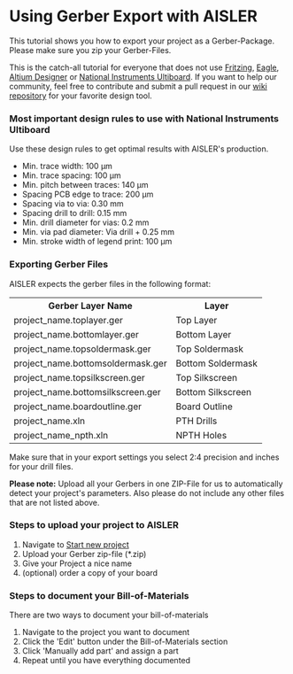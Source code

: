 <!-- --- title: Using Gerber Export with AISLER -->
# Using Gerber Export with AISLER
This tutorial shows you how to export your project as a Gerber-Package. Please make sure you zip your Gerber-Files.

This is the catch-all tutorial for everyone that does not use [Fritzing](Fritzing), [Eagle](Autodesk-Eagle), [Altium Designer](Altium-Designer) or [National Instruments Ultiboard](national-instruments-ultiboard). If you want to help our community, feel free to contribute and submit a pull request in our [wiki repository](https://github.com/AislerHQ/aisler-wiki) for your favorite design tool.

### Most important design rules to use with National Instruments Ultiboard ###
Use these design rules to get optimal results with AISLER's production.

- Min. trace width: 100 μm
- Min. trace spacing: 100 μm
- Min. pitch between traces: 140 μm
- Spacing PCB edge to trace: 200 μm
- Spacing via to via: 0.30 mm
- Spacing drill to drill: 0.15 mm
- Min. drill diameter for vias: 0.2 mm
- Min. via pad diameter: Via drill + 0.25 mm
- Min. stroke width of legend print: 100 μm

### Exporting Gerber Files ###

AISLER expects the gerber files in the following format:

<table>
<tr><th>Gerber Layer Name</th><th>Layer</th></tr>
<tr> <td>project_name.toplayer.ger</td><td>Top Layer</td> </tr>
<tr> <td>project_name.bottomlayer.ger</td><td>Bottom Layer</td> </tr>
<tr> <td>project_name.topsoldermask.ger</td><td>Top Soldermask</td> </tr>
<tr> <td>project_name.bottomsoldermask.ger</td><td>Bottom Soldermask</td> </tr>
<tr> <td>project_name.topsilkscreen.ger</td><td>Top Silkscreen</td> </tr>
<tr> <td>project_name.bottomsilkscreen.ger</td><td>Bottom Silkscreen</td> </tr>
<tr> <td>project_name.boardoutline.ger</td><td>Board Outline</td> </tr>
<tr> <td>project_name.xln</td><td>PTH Drills</td> </tr>
<tr> <td>project_name_npth.xln</td><td>NPTH Holes</td> </tr>
</table>

Make sure that in your export settings you select 2:4 precision and inches for your drill files.

**Please note:** Upload all your Gerbers in one ZIP-File for us to automatically detect your project's parameters. Also please do not include any other files that are not listed above.

### Steps to upload your project to AISLER ###

1. Navigate to [Start new project](https://go.aisler.net/p/new "Start new Project")
2. Upload your Gerber zip-file (*.zip)
3. Give your Project a nice name
4. (optional) order a copy of your board

### Steps to document your Bill-of-Materials
There are two ways to document your bill-of-materials

1. Navigate to the project you want to document
2. Click the 'Edit' button under the Bill-of-Materials section
3. Click 'Manually add part' and assign a part
4. Repeat until you have everything documented
